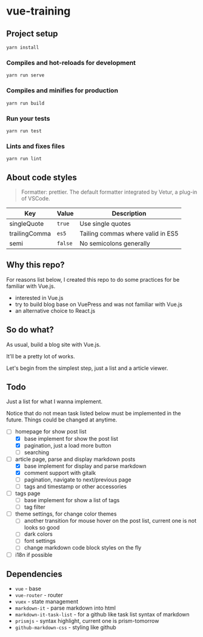 # vue-training

## Project setup

```
yarn install
```

### Compiles and hot-reloads for development

```
yarn run serve
```

### Compiles and minifies for production

```
yarn run build
```

### Run your tests

```
yarn run test
```

### Lints and fixes files

```
yarn run lint
```

## About code styles

> Formatter: prettier. The default formatter integrated by Vetur, a plug-in of VSCode.

| Key           | Value   | Description                       |
| ------------- | ------- | --------------------------------- |
| singleQuote   | `true`  | Use single quotes                 |
| trailingComma | `es5`   | Tailing commas where valid in ES5 |
| semi          | `false` | No semicolons generally           |

## Why this repo?

For reasons list below, I created this repo to do some practices for be familiar with Vue.js.

- interested in Vue.js
- try to build blog base on VuePress and was not familiar with Vue.js
- an alternative choice to React.js

## So do what?

As usual, build a blog site with Vue.js.

It'll be a pretty lot of works.

Let's begin from the simplest step, just a list and a article viewer.

## Todo

Just a list for what I wanna implement.

Notice that do not mean task listed below must be implemented in the future. Things could be changed at anytime.

- [ ] homepage for show post list
  - [x] base implement for show the post list
  - [x] pagination, just a load more button
  - [ ] searching
- [ ] article page, parse and display markdown posts
  - [x] base implement for display and parse markdown
  - [x] comment support with gitalk
  - [ ] pagination, navigate to next/previous page
  - [ ] tags and timestamp or other accessories
- [ ] tags page
  - [ ] base implement for show a list of tags
  - [ ] tag filter
- [ ] theme settings, for change color themes
  - [ ] another transition for mouse hover on the post list, current one is not looks so good
  - [ ] dark colors
  - [ ] font settings
  - [ ] change markdown code block styles on the fly
- [ ] i18n if possible

## Dependencies

- `vue` - base
- `vue-router` - router
- `vuex` - state management
- `markdown-it` - parse markdown into html
- `markdown-it-task-list` - for a github like task list syntax of markdown
- `prismjs` - syntax highlight, current one is prism-tomorrow
- `github-markdown-css` - styling like github
